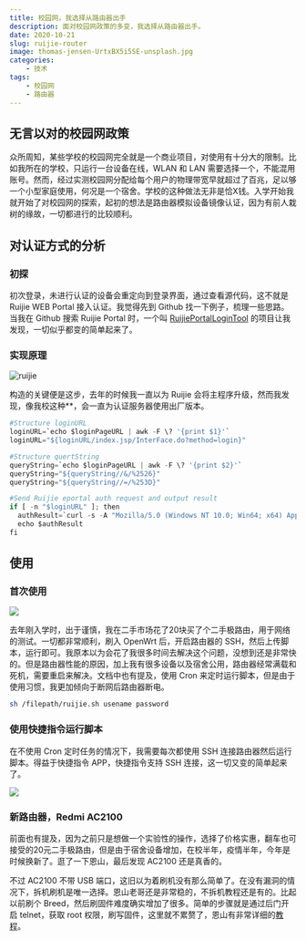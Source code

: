 ```yaml
---
title: 校园网，我选择从路由器出手
description: 面对校园网政策的多变，我选择从路由器出手。
date: 2020-10-21
slug: ruijie-router
image: thomas-jensen-UrtxBX5i5SE-unsplash.jpg
categories:
    - 技术
tags:
    - 校园网
    - 路由器
---
```


## 无言以对的校园网政策

众所周知，某些学校的校园网完全就是一个商业项目，对使用有十分大的限制。比如我所在的学校，只运行一台设备在线，WLAN 和 LAN 需要选择一个，不能混用账号。然而，经过实测校园网分配给每个用户的物理带宽早就超过了百兆，足以够一个小型家庭使用，何况是一个宿舍。学校的这种做法无非是恰X钱。入学开始我就开始了对校园网的探索，起初的想法是路由器模拟设备镜像认证，因为有前人栽树的缘故，一切都进行的比较顺利。

## 对认证方式的分析

### 初探

初次登录，未进行认证的设备会重定向到登录界面，通过查看源代码，这不就是 Ruijie WEB Portal 接入认证。我觉得先到 Github 找一下例子，梳理一些思路。当我在 Github 搜索 Ruijie Portal 时，一个叫 [RuijiePortalLoginTool](https://github.com/callmeliwen/RuijiePortalLoginTool) 的项目让我发现，一切似乎都变的简单起来了。

### 实现原理

![ruijie](https://cdn.vince.pub/blog-file/photo/20201021/ruijie.png)

构造的关键便是这步，去年的时候我一直以为 Ruijie 会将主程序升级，然而我发现，像我校这种**，会一直为认证服务器使用出厂版本。

```Python
#Structure loginURL
loginURL=`echo $loginPageURL | awk -F \? '{print $1}'`
loginURL="${loginURL/index.jsp/InterFace.do?method=login}"

#Structure quertString
queryString=`echo $loginPageURL | awk -F \? '{print $2}'`
queryString="${queryString//&/%2526}"
queryString="${queryString//=/%253D}"

#Send Ruijie eportal auth request and output result
if [ -n "$loginURL" ]; then
  authResult=`curl -s -A "Mozilla/5.0 (Windows NT 10.0; Win64; x64) AppleWebKit/537.36 (KHTML, like Gecko) Chrome/61.0.3163.91 Safari/537.36" -e "$loginPageURL" -b "EPORTAL_COOKIE_USERNAME=; EPORTAL_COOKIE_PASSWORD=; EPORTAL_COOKIE_SERVER=; EPORTAL_COOKIE_SERVER_NAME=; EPORTAL_AUTO_LAND=; EPORTAL_USER_GROUP=%E5%AD%A6%E7%94%9F%E5%8C%85%E6%9C%88; EPORTAL_COOKIE_OPERATORPWD=;" -d "userId=$2&password=$3&service=$interface&queryString=$queryString&operatorPwd=&operatorUserId=&validcode=&passwordEncrypt=false" -H "Accept: text/html,application/xhtml+xml,application/xml;q=0.9,image/webp,image/apng,*/*;q=0.8" -H "Content-Type: application/x-www-form-urlencoded; charset=UTF-8" "$loginURL"`
  echo $authResult
fi
```

## 使用

### 首次使用

![](https://cdn.vince.pub/blog-file/photo/20201021/IMG_4566.JPG)

去年刚入学时，出于谨慎，我在二手市场花了20块买了个二手极路由，用于网络的测试。一切都非常顺利，刷入 OpenWrt 后，开启路由器的 SSH，然后上传脚本，运行即可。我原本以为会花了我很多时间去解决这个问题，没想到还是非常快的。但是路由器性能的原因，加上我有很多设备以及宿舍公用，路由器经常满载和死机，需要重启来解决。文档中也有提及，使用 Cron 来定时运行脚本，但是由于使用习惯，我更加倾向于断网后路由器断电。

```bash
sh /filepath/ruijie.sh usename password
```

### 使用快捷指令运行脚本

在不使用 Cron 定时任务的情况下，我需要每次都使用 SSH 连接路由器然后运行脚本。得益于快捷指令 APP，快捷指令支持 SSH 连接，这一切又变的简单起来了。

![](https://cdn.vince.pub/blog-file/photo/20201021/IMG_0005%2820201021-212444%29.PNG)

### 新路由器，Redmi AC2100

前面也有提及，因为之前只是想做一个实验性的操作，选择了价格实惠，翻车也可接受的20元二手极路由，但是由于宿舍设备增加，在校半年，疫情半年，今年是时候换新了。逛了一下恩山，最后发现 AC2100 还是真香的。

不过 AC2100 不带 USB 端口，这旧以为着刷机没有那么简单了。在没有漏洞的情况下，拆机刷机是唯一选择。恩山老哥还是非常稳的，不拆机教程还是有的。比起以前刷个 Breed，然后刷固件难度确实增加了很多。简单的步骤就是通过后门开启 telnet，获取 root 权限，刷写固件，这里就不累赘了，恩山有非常详细的[教程](https://www.right.com.cn/forum/thread-4027477-1-1.html)。